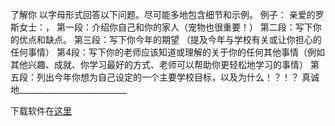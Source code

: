 了解你
以字母形式回答以下问题。尽可能多地包含细节和示例。
例子：
亲爱的罗斯女士：，
第一段：介绍你自己和你的家人（宠物也很重要！）
第二段：写下你的优点和缺点。
第三段：写下你今年的期望
（提及今年与学校有关或让你担心的任何事情）
第4段：写下你的老师应该知道或理解的关于你的任何其他事情（例如其他兴趣、成就、你学习最好的方式、老师可以帮助你更轻松地学习的事情）
第五段：列出今年你想为自己设定的一个主要学校目标，以及为什么！？！？
真诚地___________________________


下载软件在[这里](https://pc.qq.com)
